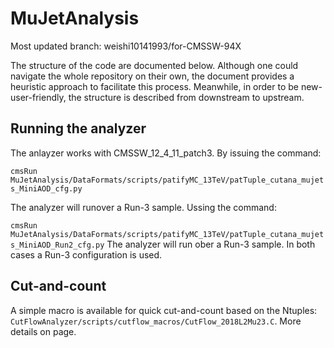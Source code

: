 MuJetAnalysis
=============

Most updated branch: weishi10141993/for-CMSSW-94X

The structure of the code are documented below. Although one could navigate the whole repository on their own, the document provides a heuristic approach to facilitate this process. Meanwhile, in order to be new-user-friendly, the structure is described from downstream to upstream.

## Running the analyzer
The anlayzer works with CMSSW_12_4_11_patch3. By issuing the command:

`cmsRun MuJetAnalysis/DataFormats/scripts/patifyMC_13TeV/patTuple_cutana_mujets_MiniAOD_cfg.py`

The analyzer will runover a Run-3 sample. Ussing the command:

`cmsRun MuJetAnalysis/DataFormats/scripts/patifyMC_13TeV/patTuple_cutana_mujets_MiniAOD_Run2_cfg.py`
The analyzer will run ober a Run-3 sample. In both cases a Run-3 configuration is used.
## Cut-and-count
A simple macro is available for quick cut-and-count based on the Ntuples: `CutFlowAnalyzer/scripts/cutflow_macros/CutFlow_2018L2Mu23.C`. More details on page.
